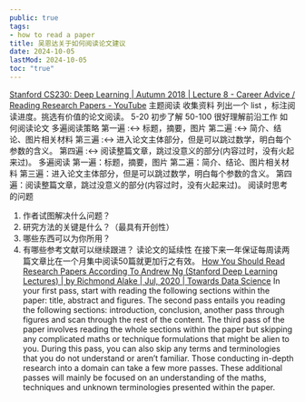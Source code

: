```yaml
---
public: true
tags:
- how to read a paper
title: 吴恩达关于如何阅读论文建议
date: 2024-10-05
lastMod: 2024-10-05
toc: "true"
---
```


[Stanford CS230: Deep Learning | Autumn 2018 | Lecture 8 - Career Advice / Reading Research Papers - YouTube](https://www.youtube.com/watch?v=733m6qBH-jI)
主题阅读
收集资料
列出一个 list ，标注阅读进度。挑选有价值的论文阅读。
5-20 初步了解
50-100 很好理解前沿工作
如何阅读论文
多遍阅读策略
第一遍 :<-> 标题，摘要，图片
第二遍 :<-> 简介、结论、图片相关材料
第三遍 :<-> 进入论文主体部分，但是可以跳过数学，明白每个参数的含义。
第四遍 :<-> 阅读整篇文章，跳过没意义的部分(内容过时，没有火起来过)。
多遍阅读
第一遍：标题，摘要，图片
第二遍：简介、结论、图片相关材料
第三遍：进入论文主体部分，但是可以跳过数学，明白每个参数的含义。
第四遍：阅读整篇文章，跳过没意义的部分(内容过时，没有火起来过)。
阅读时思考的问题
1. 作者试图解决什么问题？
2. 研究方法的关键是什么？（最具有开创性）
3. 哪些东西可以为你所用？
4. 有哪些参考文献可以继续跟进？
读论文的延续性
在接下来一年保证每周读两篇文章比在一个月集中阅读50篇就更加行之有效。
[How You Should Read Research Papers According To Andrew Ng (Stanford Deep Learning Lectures) | by Richmond Alake | Jul, 2020 | Towards Data Science](https://towardsdatascience.com/how-you-should-read-research-papers-according-to-andrew-ng-stanford-deep-learning-lectures-98ecbd3ccfb3)
In your first pass, start with reading the following sections within the paper: title, abstract and figures.
The second pass entails you reading the following sections: introduction, conclusion, another pass through figures and scan through the rest of the content.
The third pass of the paper involves reading the whole sections within the paper but skipping any complicated maths or technique formulations that might be alien to you. During this pass, you can also skip any terms and terminologies that you do not understand or aren’t familiar.
Those conducting in-depth research into a domain can take a few more passes. These additional passes will mainly be focused on an understanding of the maths, techniques and unknown terminologies presented within the paper.
